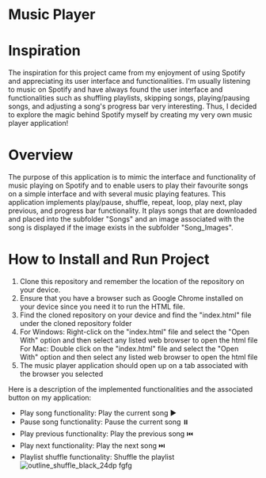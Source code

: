 # Music Player
 
# Inspiration
The inspiration for this project came from my enjoyment of using Spotify and appreciating its user interface and functionalities. I'm usually listening to music on Spotify and have always found the user interface and functionalities such as shuffling playlists, skipping songs, playing/pausing songs, and adjusting a song's progress bar very interesting. Thus, I decided to explore the magic behind Spotify myself by creating my very own music player application! 

# Overview
The purpose of this application is to mimic the interface and functionality of music playing on Spotify and to enable users to play their favourite songs on a simple interface and with several music playing features. This application implements play/pause, shuffle, repeat, loop, play next, play previous, and progress bar functionality. It plays songs that are downloaded and placed into the subfolder "Songs" and an image associated with the song is displayed if the image exists in the subfolder "Song_Images". 

# How to Install and Run Project

1. Clone this repository and remember the location of the repository on your device.
2. Ensure that you have a browser such as Google Chrome installed on your device since you need it to run the HTML file.
3. Find the cloned repository on your device and find the "index.html" file under the cloned repository folder
4. For Windows: Right-click on the "index.html" file and select the "Open With" option and then select any listed web browser to open the html file
   For Mac: Double click on the "index.html" file and select the "Open With" option and then select any listed web browser to open the html file
5. The music player application should open up on a tab associated with the browser you selected

Here is a description of the implemented functionalities and the associated button on my application:

- Play song functionality: Play the current song ▶️
- Pause song functionality: Pause the current song ⏸️
- Play previous functionality: Play the previous song ⏮️
- Play next functionality: Play the next song ⏭️
- Playlist shuffle functionality: Shuffle the playlist ![outline_shuffle_black_24dp](https://user-images.githubusercontent.com/87342378/209723727-518564e8-0d47-407b-bd85-338f17349216.png)
fgfg
